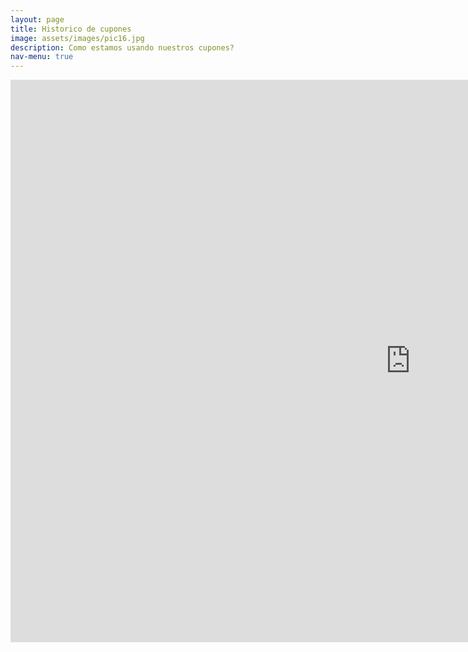 ```yaml
---
layout: page
title: Historico de cupones
image: assets/images/pic16.jpg
description: Como estamos usando nuestros cupones?
nav-menu: true
---
```

<section id="one" class="row center-xs">
<iframe width="1280px" height="900px" style="border:none;"  src="https://public.tableau.com/views/cooperativa_universitaria_hostorico_cupones/CuponesHistoricos?:showVizHome=no&:embed=true" name="iframe_a"></iframe>
</section>

